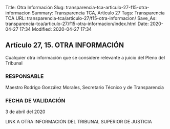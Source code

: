 Title: Otra Información
Slug: transparencia-tca-articulo-27-f15-otra-informacion
Summary: Transparencia TCA, Artículo 27
Tags: Transparencia TCA
URL: transparencia-tca/articulo-27/f15-otra-informacion/
Save_As: transparencia-tca/articulo-27/f15-otra-informacion/index.html
Date: 2020-04-27 17:34
Modified: 2020-04-27 17:34


## Artículo 27, 15. OTRA INFORMACIÓN

Cualquier otra información que se considere relevante a juicio del Pleno del Tribunal


### RESPONSABLE

Maestro Rodrigo González Morales, Secretario Técnico y de Transparencia


### FECHA DE VALIDACIÓN

3 de abril del 2020


LINK A OTRA INFORMACIÓN DEL TRIBUNAL SUPERIOR DE JUSTICIA



